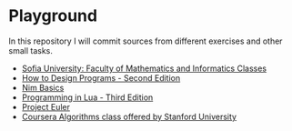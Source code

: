 # Playground

In this repository I will commit sources from different exercises and other small tasks.

* [Sofia University: Faculty of Mathematics and Informatics Classes][1]
* [How to Design Programs - Second Edition][2]
* [Nim Basics][3]
* [Programming in Lua - Third Edition][4]
* [Project Euler][5]
* [Coursera Algorithms class offered by Stanford University][6]

[1]: https://github.com/bobeff/playground/tree/master/fmi
[2]: https://github.com/bobeff/playground/tree/master/htdp-second-edition
[3]: https://github.com/bobeff/playground/tree/master/nim/nim-basics
[4]: https://github.com/bobeff/playground/tree/master/programming-in-lua
[5]: https://github.com/bobeff/playground/tree/master/project-euler
[6]: https://github.com/bobeff/playground/tree/master/stanford-algorithms-class

